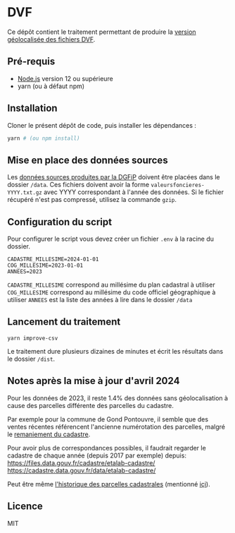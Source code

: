 # DVF

Ce dépôt contient le traitement permettant de produire la [version géolocalisée des fichiers DVF](https://www.data.gouv.fr/fr/datasets/demandes-de-valeurs-foncieres-geolocalisees/).

## Pré-requis

- [Node.js](https://nodejs.org) version 12 ou supérieure
- yarn (ou à défaut npm)

## Installation

Cloner le présent dépôt de code, puis installer les dépendances :

```bash
yarn # (ou npm install)
```

## Mise en place des données sources

Les [données sources produites par la DGFiP](https://www.data.gouv.fr/datasets/5c4ae55a634f4117716d5656) doivent être placées dans le dossier `/data`.
Ces fichiers doivent avoir la forme `valeursfoncieres-YYYY.txt.gz` avec YYYY correspondant à l'année des données. Si le fichier récupéré n'est pas compressé, utilisez la commande `gzip`.

## Configuration du script

Pour configurer le script vous devez créer un fichier `.env` à la racine du dossier.

```
CADASTRE_MILLESIME=2024-01-01
COG_MILLESIME=2023-01-01
ANNEES=2023
```

`CADASTRE_MILLESIME` correspond au millésime du plan cadastral à utiliser
`COG_MILLESIME` correspond au millésime du code officiel géographique à utiliser
`ANNEES` est la liste des années à lire dans le dossier `/data`

## Lancement du traitement

```
yarn improve-csv
```

Le traitement dure plusieurs dizaines de minutes et écrit les résultats dans le dossier `/dist`.

## Notes après la mise à jour d'avril 2024

Pour les données de 2023, il reste 1.4% des données sans géolocalisation à cause des parcelles différente
des parcelles du cadastre.

Par exemple pour la commune de Gond Pontouvre, il semble que des ventes récentes référencent
l'ancienne numérotation des parcelles, malgré le [remaniement du
cadastre](https://www.gond-pontouvre.fr/2021/03/09/remaniement-du-cadastre/).

Pour avoir plus de correspondances possibles, il faudrait regarder le cadastre de chaque année
(depuis 2017 par exemple) depuis:
https://files.data.gouv.fr/cadastre/etalab-cadastre/
https://cadastre.data.gouv.fr/data/etalab-cadastre/

Peut être même [l'historique des parcelles cadastrales](https://www.data.gouv.fr/fr/datasets/historique-des-parcelles-cadastrales-filiation/#/discussions) (mentionné [içi](https://github.com/datagouv/dvf/issues/20#issue-1222746867)).

## Licence

MIT
